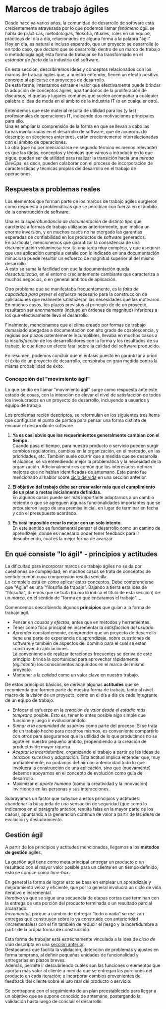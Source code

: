 # Marcos de trabajo ágiles
Desde hace ya varios años, la comunidad de desarrollo de software está crecientemente atravesada por lo que podemos llamar _fenómeno ágil_: se habla de prácticas, metodologías, filosofía, rituales, roles en un equipo, prácticas del día a día, relacionados de alguna forma a la palabra "ágil".  
Hoy en día, es natural e incluso esperado, que un proyecto se desarrolle  (o en todo caso, que _declare_ que se desarrolla) dentro de un marco de trabajo o metodología ágil; esta forma de trabajar se ha transformado en el _estándar de facto_ de la industria del software.  

En esta sección, describiremos ideas y conceptos relacionados con los marcos de trabajo ágiles que, a nuestro entender, tienen un efecto positivo concreto al aplicarse en proyectos de desarrollo.  
De esta forma, intentamos extraer el valor que efectivamente puede brindar la adopción de conceptos ágiles, apartándonos de la proliferación de discursos, etiquetas y lugares comunes que suelen acompañar a cualquier palabra o idea de moda en el ámbito de la industria IT (o en cualquier otro).

Entendemos que este material resulta de utilidad para los (y las) profesionales de operaciones IT, indicando dos motivaciones principales para ello.  
Una es ampliar la comprensión de la forma en que se llevan a cabo las tareas involucradas en el desarrollo de software, que de acuerdo a lo descripto en secciones anteriores, están crecientemente interrelacionadas con el ámbito de operaciones.  
La otra (que no por mencionarse en segundo término es menos relevante) es que las ideas, conceptos y técnicas que vamos a introducir en lo que sigue, pueden ser de utilidad para realizar la transición hacia una _mirada DevOps_, es decir, pueden colaborar con el proceso de incorporación de características y técnicas propias del desarrollo en el trabajo de operaciones.


## Respuesta a problemas reales
Los elementos que forman parte de los marcos de trabajo ágiles surgieron como respuesta a problemáticas que se percibían con fuerza en el ámbito de la construcción de software.

Una es la _superabundancia de documentación_ de distinto tipo que carcteriza a formas de trabajo utilizadas anteriormente, que implica un enorme inversión, y en muchos casos no ha otorgado las garantías esperadas de confiabilidad en los productos de software generados.  
En particular, mencionemos que garantizar la consistencia de una documentación voluminosa resulta una tarea muy compleja, y que asegurar que una aplicación cumple a detalle con lo indicado en una documentación minuciosa puede resultar un esfuerzo de magnitud superior al del mismo desarrollo.  
A esto se suma la facilidad con que la documentación queda _desactualizada_, en el entorno crecientemente cambiante que caracteriza a muchos negocios, o en general ámbitos de aplicación.

Otro problema que se manifestaba frecuentemente, es la _falta de capacidad para prever el esfuerzo_ necesario para la construccion de aplicaciones que realmente satisficieran las necesidades que las motivaron. En muchos casos, los plazos previstos al principio de de un proyecto, resultaron ser _enormemente_ (incluso en órdenes de magnitud) inferiores a los que efectivamente llevó el desarrollo.

Finalmente, mencionamos que el clima creado por formas de trabajo demasiado apegadas a documentación con alto grado de obsolescencia, y regidas por plazos patentemente incumplibles, llevaba en muchos casos a la _insatisfacción_ de los desarrolladores con la forma y los resultados de su trabajo, lo que tiene un efecto fatal sobre la calidad del software producido.

En resumen, podemos concluir que el énfasis puesto en garantizar a priori el éxito de un proyecto de desarrollo, conspiraba en gran medida contra la misma probabilidad de éxito.  

### Concepción del "movimiento ágil"
Lo que se dio en llamar "movimiento ágil" surge como respuesta ante este estado de cosas, con la intención de elevar el nivel de satisfacción de todos los involucrados en un proyecto de desarrollo, incluyendo a usuarios y equipo de trabajo.

Los problemas recién descriptos, se reformulan en los siguientes tres ítems que configuran el punto de partida para pensar una forma distinta de encarar el desarrollo de software. 

1. **Ya es casi obvio que los requerimientos generalmente cambian con el tiempo.**  
Cuando pasa el tiempo, para nuestro producto o servicio pueden surgir cambios regulatorios, cambios en la organización, en el mercado, en las prioridades, etc. También suele ocurrir que a medida que se desarrolla el alcance, se va entendiendo mejor la problemática y la necesidad de la organización. Adicionalmente es común que los interesados definan mejoras que no habían identificadas de antemano. Este punto fue mencionado al hablar sobre [ciclo de vida](programacion-a-desarrollo/ciclo-de-vida.md) en una sección anterior. 

1. **El objetivo del trabajo debe ser crear valor más que el cumplimiento de un plan o metas inicialmente definidas.**  
En algunos casos puede ser más importante adaptarnos a un cambio reciente o que se agreguen algunas funcionalidades importantes que se propusieron luego de una premisa inicial, en lugar de terminar en fecha y con el presupuesto acordado.

1. **Es casi imposible crear lo mejor con un solo intento.**  
En este sentido es fundamental pensar el desarrollo como un camino de aprendizaje, donde es necesario poder tener feedback para ir descubriendo, cual es la mejor forma de avanzar


## En qué consiste "lo ágil" - principios y actitudes
La dificultad para incorporar marcos de trabajo ágiles no se da por cuestiones de complejidad; en muchos casos se trata de conceptos de sentido común cuya comprensión resulta sencilla.  
Lo complejo está en _cómo_ aplicar estos conceptos. Debe comprenderse que "Agile" es una "filosofía de trabajo". Bajando a tierra esta idea de "filosofía", diremos que se trata (como lo indica el título de esta sección) de un _marco_, en el sentido de "forma en que encaramos el trabajo". _

Comencemos describiendo algunos **principios** que guían a la forma de trabajo ágil.
- Pensar en _causas y efectos_, antes que en métodos y herramientas.
- Tener como foco principal en incrementar la _satisfacción del usuario_.
- _Aprender_ constantemente, comprender que un proyecto de desarrollo tiene una parte de experiencia de aprendizaje, sobre cuestiones de software y también de aspectos del dominio para el cual se están construyendo aplicaciones.   
La conveniencia de realizar iteraciones frecuentes se deriva de este principio: brinda la oportunidad para aprovechar rápidamente (_ágilmente_) los conocimientos adquiridos en el marco del mismo proyecto.
- Mantener a la _calidad_ como un valor clave en nuestro trabajo.

De estos principios básicos, se derivan algunas **actitudes** que se recomienda que formen parte de nuestra forma de trabajo, tanto al nivel macro de la visión de un proyecto, como en el día a día de cada integrante de un equpo de trabajo.
- Enfocar el esfuerzo en la _creación de valor desde el estadío más temprano_ posible. Esto es, tener lo antes posible algo simple que funcione y luego ir evolucionándolo.
- _Sumar a la comunidad de usuarios_ como parte del proceso. Si se trata de un trabajo hecho para nosotros mismos, es conveniente compartirlo con otros para asegurarnos que la utilidad de lo que producimos no se agote en nuestro pequeño ámbito, propendiendo a la creación de productos de mayor riqueza.
- _Aceptar la incertidumbre_, organizando el trabajo a partir de las ideas de _iteración sucesiva_ y _adaptación_. Esta actitud implica entender que, muy probablemente, no podamos definir con anterioridad todo lo que involucra la construcción de una aplicación, sino que (nuevamente) debemos apoyarnos en el concepto de evolución como guía del desarrollo.
- Maximizar el _aporte humano_ (como la creatividad y la innovación) invirtiendo en las personas y sus interacciones.

Subrayamos un factor que subyace a estos principios y actitudes: abandonar la búsqueda de una sensación de seguridad (que como lo indicamos en el parágrafo anterior, resulta falsa en la mayor parte de los casos), apuntando a la generación continua de valor a partir de las ideas de evolución y descubrimiento.


## Gestión ágil
A partir de los principios y actitudes mencionados, llegamos a los **métodos de gestión** ágiles.

La gestión ágil tiene como meta principal entregar un producto o un resultado con el mayor valor posible para un cliente en un tiempo definido, esto se conoce como _time-box_.

En general la forma de lograr esto se basa en emplear un aprendizaje y mejoramiento veloz y eficiente, que por lo general involucra un ciclo de vida iterativo e incremental.  
_Iterativo_ ya que se sigue una secuencia de etapas cortas que terminan con la entrega de una porción del producto terminada o un resultado parcial alcanzado.  
_Incremental_, porque a cambio de entregar “todo o nada” se realizan entregas que construyen sobre lo ya construido con anterioridad (incrementales) con el fin también de reducir el riesgo y la incertidumbre a partir de la propia forma de construcción.

Esta forma de trabajar está estrechamente vinculada a la idea de _ciclo de vida_ descripta en una [sección anterior](programacion-a-desarrollo/ciclo-de-vida.md).  
Destacamos que facilita la validación, detección de problemas y ajustes en forma temprana, al definir pequeñas unidades de funcionalidad y entregarlas en plazos breves.  
Además, permite ir descubriendo cuáles son las funciones o elementos que aportan más valor al cliente a medida que se entregan las porciones del producto en cada iteración; e incorporar cambios provenientes del feedback del cliente sobre el uso real del producto o servicio.  

Se contrapone con el seguimiento de un plan preestablecido para llegar a un objetivo que se supone conocido de antemano, postergando la validación hasta luego de concluir el desarrollo. 

